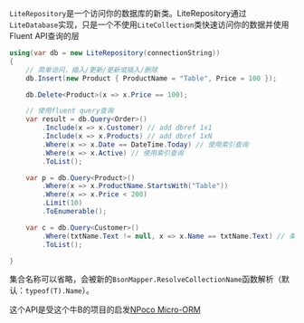 `LiteRepository`是一个访问你的数据库的新类。LiteRepository通过`LiteDatabase`实现，只是一个不使用`LiteCollection`类快速访问你的数据并使用Fluent API查询的层

```C#
using(var db = new LiteRepository(connectionString))
{
    // 简单访问，插入/更新/更新或插入/删除
    db.Insert(new Product { ProductName = "Table", Price = 100 });

    db.Delete<Product>(x => x.Price == 100);

    // 使用fluent query查询
    var result = db.Query<Order>()
        .Include(x => x.Customer) // add dbref 1x1
        .Include(x => x.Products) // add dbref 1xN
        .Where(x => x.Date == DateTime.Today) // 使用索引查询
        .Where(x => x.Active) // 使用索引查询
        .ToList();

    var p = db.Query<Product>()
        .Where(x => x.ProductName.StartsWith("Table"))
        .Where(x => x.Price < 200)
        .Limit(10)
        .ToEnumerable();

    var c = db.Query<Customer>()
        .Where(txtName.Text != null, x => x.Name == txtName.Text) // 条件筛选器
        .ToList();

}
```

集合名称可以省略，会被新的`BsonMapper.ResolveCollectionName`函数解析（默认：`typeof(T).Name`）。

这个API是受这个牛B的项目的启发[NPoco Micro-ORM](https://github.com/schotime/NPoco)
